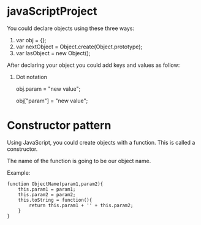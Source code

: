 # javaScriptProject

You could declare objects using these three ways:

1) var obj = {};
2) var nextObject = Object.create(Object.prototype);
3) var lasObject = new Object();

After declaring your object you could add keys and values as follow:

1) Dot notation

    obj.param = "new value";
    
    obj["param"] = "new value";
    
# Constructor pattern
Using JavaScript, you could create objects with a function. This is called a constructor. 

The name of the function is going to be our object name.

Example:

    function ObjectName(param1,param2){
        this.param1 = param1;
        this.param2 = param2;
        this.toString = function(){
            return this.param1 + '' + this.param2;
        }    
    }




